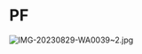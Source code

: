 # PF
![IMG-20230829-WA0039~2.jpg](https://github.com/Ayeshaafzal4/PF/assets/142389883/4d28ef34-f657-4513-b5fb-e24f2833b88e)

